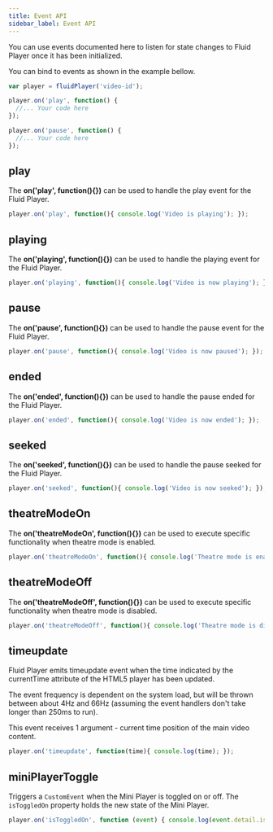 ```yaml
---
title: Event API
sidebar_label: Event API
---
```


You can use events documented here to listen for state changes to Fluid Player
once it has been initialized.

You can bind to events as shown in the example bellow.

```javascript
var player = fluidPlayer('video-id');

player.on('play', function() {
  //... Your code here
});

player.on('pause', function() {
  //... Your code here
});
```

## play
The **on('play', function(){})** can be used to handle the play event for the Fluid Player.

```javascript
player.on('play', function(){ console.log('Video is playing'); });
```

## playing
The **on('playing', function(){})** can be used to handle the playing event for the Fluid Player.

```javascript
player.on('playing', function(){ console.log('Video is now playing'); });
```

## pause
The **on('pause', function(){})** can be used to handle the pause event for the Fluid Player.

```javascript
player.on('pause', function(){ console.log('Video is now paused'); });
```

## ended
The **on('ended', function(){})** can be used to handle the pause ended for the Fluid Player.

```javascript
player.on('ended', function(){ console.log('Video is now ended'); });
```

## seeked
The **on('seeked', function(){})** can be used to handle the pause seeked for the Fluid Player.

```javascript
player.on('seeked', function(){ console.log('Video is now seeked'); });
```

## theatreModeOn
The **on('theatreModeOn', function(){})** can be used to execute specific functionality when theatre mode is enabled.

```javascript
player.on('theatreModeOn', function(){ console.log('Theatre mode is enabled'); });
```

## theatreModeOff
The **on('theatreModeOff', function(){})** can be used to execute specific functionality when theatre mode is disabled.

```javascript
player.on('theatreModeOff', function(){ console.log('Theatre mode is disabled'); });
```

## timeupdate
Fluid Player emits timeupdate event when the time indicated by the currentTime 
attribute of the HTML5 player has been updated.
                                            
The event frequency is dependent on the system load, but will be thrown between about 4Hz and 66Hz (assuming the
event handlers don't take longer than 250ms to run).
 
This event receives 1 argument - current time position of the main video content.

```javascript
player.on('timeupdate', function(time){ console.log(time); });
```

## miniPlayerToggle

Triggers a `CustomEvent` when the Mini Player is toggled on or off. The `isToggledOn` property holds the new state of
the Mini Player.

```javascript
player.on('isToggledOn', function (event) { console.log(event.detail.isToggledOn) });
```
